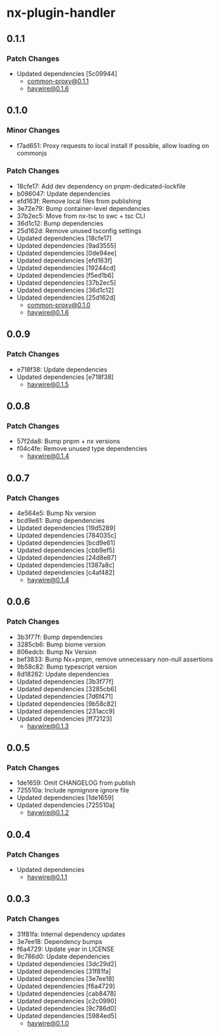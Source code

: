 # nx-plugin-handler

## 0.1.1

### Patch Changes

- Updated dependencies [5c09944]
  - common-proxy@0.1.1
  - haywire@0.1.6

## 0.1.0

### Minor Changes

- f7ad651: Proxy requests to local install if possible, allow loading on commonjs

### Patch Changes

- 18cfe17: Add dev dependency on pnpm-dedicated-lockfile
- b086047: Update dependencies
- efd163f: Remove local files from publishing
- 3e72e79: Bump container-level dependencies
- 37b2ec5: Move from nx-tsc to swc + tsc CLI
- 36d1c12: Bump dependencies
- 25d162d: Remove unused tsconfig settings
- Updated dependencies [18cfe17]
- Updated dependencies [9ad3555]
- Updated dependencies [0de94ee]
- Updated dependencies [efd163f]
- Updated dependencies [19244cd]
- Updated dependencies [f5ed1b6]
- Updated dependencies [37b2ec5]
- Updated dependencies [36d1c12]
- Updated dependencies [25d162d]
  - common-proxy@0.1.0
  - haywire@0.1.6

## 0.0.9

### Patch Changes

- e718f38: Update dependencies
- Updated dependencies [e718f38]
  - haywire@0.1.5

## 0.0.8

### Patch Changes

- 57f2da8: Bump pnpm + nx versions
- f04c4fe: Remove unused type dependencies
  - haywire@0.1.4

## 0.0.7

### Patch Changes

- 4e564e5: Bump Nx version
- bcd9e61: Bump dependencies
- Updated dependencies [19d5289]
- Updated dependencies [784035c]
- Updated dependencies [bcd9e61]
- Updated dependencies [cbb9ef5]
- Updated dependencies [24d8e87]
- Updated dependencies [1387a8c]
- Updated dependencies [c4af482]
  - haywire@0.1.4

## 0.0.6

### Patch Changes

- 3b3f77f: Bump dependencies
- 3285cb6: Bump biome version
- 806edcb: Bump Nx Version
- bef3833: Bump Nx+pnpm, remove unnecessary non-null assertions
- 9b58c82: Bump typescript version
- 8d18262: Update dependencies
- Updated dependencies [3b3f77f]
- Updated dependencies [3285cb6]
- Updated dependencies [7d6f471]
- Updated dependencies [9b58c82]
- Updated dependencies [231acc9]
- Updated dependencies [ff72123]
  - haywire@0.1.3

## 0.0.5

### Patch Changes

- 1de1659: Omit CHANGELOG from publish
- 725510a: Include npmignore ignore file
- Updated dependencies [1de1659]
- Updated dependencies [725510a]
  - haywire@0.1.2

## 0.0.4

### Patch Changes

- Updated dependencies
  - haywire@0.1.1

## 0.0.3

### Patch Changes

- 31f81fa: Internal dependency updates
- 3e7ee18: Dependency bumps
- f6a4729: Update year in LICENSE
- 9c786d0: Update dependencies
- Updated dependencies [3dc29d2]
- Updated dependencies [31f81fa]
- Updated dependencies [3e7ee18]
- Updated dependencies [f6a4729]
- Updated dependencies [cab8478]
- Updated dependencies [c2c0990]
- Updated dependencies [9c786d0]
- Updated dependencies [5984ed5]
  - haywire@0.1.0
